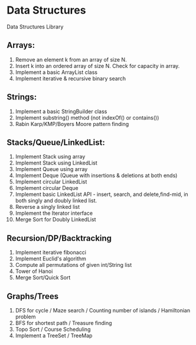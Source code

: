 # Data Structures
Data Structures Library 

## Arrays:

1. Remove an element k from an array of size N.
2. Insert k into an ordered array of size N. Check for capacity in array.
3. Implement a basic ArrayList class 
4. Implement iterative & recursive binary search 

## Strings:

1. Implement a basic StringBuilder class 
2. Implement substring() method (not indexOf() or contains())
3. Rabin Karp/KMP/Boyers Moore pattern finding

## Stacks/Queue/LinkedList:

1. Implement Stack using array
2. Implement Stack using LinkedList
3. Implement Queue using array 
4. Implement Deque (Queue with insertions & deletions at both ends)
5. Implement circular LinkedList 
6. Implement circular Deque 
7. Implement basic LinkedList API - insert, search, and delete,find-mid, in both singly and doubly linked list.
8. Reverse a singly linked list
9. Implement the Iterator interface
10. Merge Sort for Doubly LinkedList

## Recursion/DP/Backtracking 

1. Implement iterative fibonacci 
2. Implement Euclid's algorithm 
3. Compute all permutations of given int/String list
4. Tower of Hanoi 
5. Merge Sort/Quick Sort

## Graphs/Trees

1. DFS for cycle / Maze search / Counting number of islands / Hamiltonian problem 
2. BFS for shortest path / Treasure finding  
3. Topo Sort / Course Scheduling 
4. Implement a TreeSet / TreeMap

